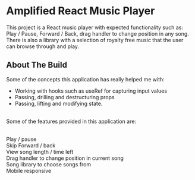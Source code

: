 # Amplified React Music Player

This project is a React music player with expected functionality such as: Play / Pause, Forward / Back, drag handler to change position in any song. There is also a library with a selection of royalty free music that the user can browse through and play.

## About The Build

Some of the concepts this application has really helped me with: <br /> 
- Working with hooks such as useRef for capturing input values <br />
- Passing, drilling and destructuring props <br /> 
- Passing, lifting and modifying state. <br /> 

<br />
Some of the features provided in this application are:
<br /><br />

Play / pause <br />
Skip Forward / back <br />
View song length / time left <br />
Drag handler to change position in current song <br />
Song library to choose songs from <br />
Mobile responsive

